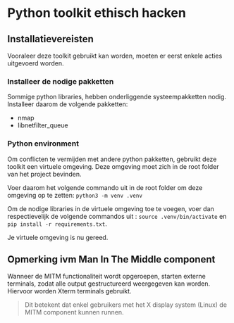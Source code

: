 # Python toolkit ethisch hacken

## Installatievereisten

Vooraleer deze toolkit gebruikt kan worden, moeten er eerst enkele acties uitgevoerd worden.

### Installeer de nodige pakketten

Sommige python libraries, hebben onderliggende systeempakketten nodig. Installeer daarom de volgende pakketten:

- nmap
- libnetfilter_queue

### Python environment

Om conflicten te vermijden met andere python pakketten, gebruikt deze toolkit een virtuele omgeving. Deze omgeving moet zich in de root folder van het project bevinden.

Voer daarom het volgende commando uit in de root folder om deze omgeving op te zetten: `python3 -m venv .venv`

Om de nodige libraries in de virtuele omgeving toe te voegen, voer dan respectievelijk de volgende commandos uit : `source .venv/bin/activate` en `pip install -r requirements.txt`.

Je virtuele omgeving is nu gereed.

## Opmerking ivm Man In The Middle component

Wanneer de MITM functionaliteit wordt opgeroepen, starten externe terminals, zodat alle output gestructureerd weergegeven kan worden. Hiervoor worden Xterm terminals gebruikt. 

>Dit betekent dat enkel gebruikers met het X display system (Linux) de MITM component kunnen runnen.

